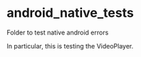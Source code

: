# android_native_tests
Folder to test native android errors

In particular, this is testing the VideoPlayer.
